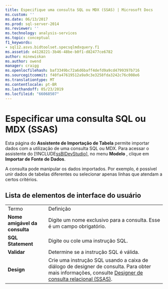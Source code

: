 ```yaml
---
title: Especifique uma consulta SQL ou MDX (SSAS) | Microsoft Docs
ms.custom: ''
ms.date: 06/13/2017
ms.prod: sql-server-2014
ms.reviewer: ''
ms.technology: analysis-services
ms.topic: conceptual
f1_keywords:
- sql12.asvs.bidtoolset.specsqlmdxquery.f1
ms.assetid: e4128221-3b46-48be-b0f1-d82477ce6782
author: minewiskan
ms.author: owend
manager: craigg
ms.openlocfilehash: baf3349bc72a6d6baff4defd9a9cd4799397b716
ms.sourcegitcommit: f40fa47619512a9a9c3e3258fda3242c76c008e6
ms.translationtype: MT
ms.contentlocale: pt-BR
ms.lasthandoff: 05/23/2019
ms.locfileid: "66068507"
---
```

# <a name="specify-a-sql-or-mdx-query-ssas"></a>Especificar uma consulta SQL ou MDX (SSAS)
  Esta página do **Assistente de Importação de Tabela** permite importar dados com a utilização de uma consulta SQL ou MDX. Para acessar o assistente do [!INCLUDE[ssBIDevStudio](../includes/ssbidevstudio-md.md)], no menu **Modelo** , clique em **Importar de Fonte de Dados**.  
  
 A consulta pode manipular os dados importados. Por exemplo, é possível unir dados de tabelas diferentes ou selecionar apenas linhas que atendam a certos critérios.  
  
## <a name="uielement-list"></a>Lista de elementos de interface do usuário  
  
|||  
|-|-|  
|Termo|Definição|  
|**Nome amigável da consulta**|Digite um nome exclusivo para a consulta. Esse é um campo obrigatório.|  
|**SQL Statement**|Digite ou cole uma instrução SQL.|  
|**Validar**|Determine se a instrução SQL é válida.|  
|**Design**|Crie uma instrução SQL usando a caixa de diálogo de designer de consulta. Para obter mais informações, consulte [Designer de consulta relacional &#40;SSAS&#41;](relational-query-designer-ssas.md).|  
  
  
